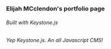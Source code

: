 ### Elijah MCclendon's portfolio page 

###### Built with Keystone.js

###### Yep Keystone.js.  An all Javascript CMS!
